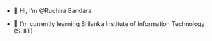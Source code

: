 - 👋 Hi, I’m @Ruchira Bandara

- 🌱 I’m currently learning Srilanka Institute of Information Technology (SLIIT)
<!---
RuchiraHansanaBandara/RuchiraHansanaBandara is a ✨ special ✨ repository because its `README.md` (this file) appears on your GitHub profile.
You can click the Preview link to take a look at your changes.
--->
